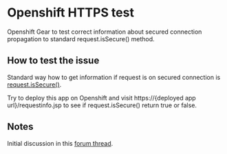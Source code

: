 Openshift HTTPS test
====================

Openshift Gear to test correct information about secured connection propagation to standard request.isSecure() method.

How to test the issue
---------------------

Standard way how to get information if request is on secured connection is [request.isSecure()](http://docs.oracle.com/javaee/6/api/javax/servlet/ServletRequest.html#isSecure()).

Try to deploy this app on Openshift and visit https://{deployed app url}/requestinfo.jsp to see if request.isSecure() return true or false.


Notes
-----
Initial discussion in this [forum thread](https://www.openshift.com/forums/openshift/jboss-aseap-cartridge-requestissecure-return-always-false).
